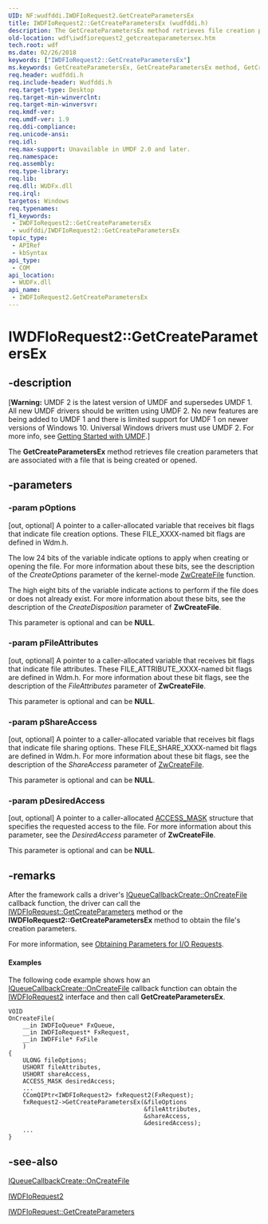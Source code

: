 ```yaml
---
UID: NF:wudfddi.IWDFIoRequest2.GetCreateParametersEx
title: IWDFIoRequest2::GetCreateParametersEx (wudfddi.h)
description: The GetCreateParametersEx method retrieves file creation parameters that are associated with a file that is being created or opened.
old-location: wdf\iwdfiorequest2_getcreateparametersex.htm
tech.root: wdf
ms.date: 02/26/2018
keywords: ["IWDFIoRequest2::GetCreateParametersEx"]
ms.keywords: GetCreateParametersEx, GetCreateParametersEx method, GetCreateParametersEx method,IWDFIoRequest2 interface, IWDFIoRequest2 interface,GetCreateParametersEx method, IWDFIoRequest2.GetCreateParametersEx, IWDFIoRequest2::GetCreateParametersEx, UMDFRequestObjectRef_02864469-8022-4412-8de9-639dcd0b4f42.xml, umdf.iwdfiorequest2_getcreateparametersex, wdf.iwdfiorequest2_getcreateparametersex, wudfddi/IWDFIoRequest2::GetCreateParametersEx
req.header: wudfddi.h
req.include-header: Wudfddi.h
req.target-type: Desktop
req.target-min-winverclnt: 
req.target-min-winversvr: 
req.kmdf-ver: 
req.umdf-ver: 1.9
req.ddi-compliance: 
req.unicode-ansi: 
req.idl: 
req.max-support: Unavailable in UMDF 2.0 and later.
req.namespace: 
req.assembly: 
req.type-library: 
req.lib: 
req.dll: WUDFx.dll
req.irql: 
targetos: Windows
req.typenames: 
f1_keywords:
 - IWDFIoRequest2::GetCreateParametersEx
 - wudfddi/IWDFIoRequest2::GetCreateParametersEx
topic_type:
 - APIRef
 - kbSyntax
api_type:
 - COM
api_location:
 - WUDFx.dll
api_name:
 - IWDFIoRequest2.GetCreateParametersEx
---
```


# IWDFIoRequest2::GetCreateParametersEx


## -description

<p class="CCE_Message">[<b>Warning:</b> UMDF 2 is the latest version of UMDF and supersedes UMDF 1.  All new UMDF drivers should be written using UMDF 2.  No new features are being added to UMDF 1 and there is limited support for UMDF 1 on newer versions of Windows 10.  Universal Windows drivers must use UMDF 2.  For more info, see <a href="/windows-hardware/drivers/wdf/getting-started-with-umdf-version-2">Getting Started with UMDF</a>.]

The <b>GetCreateParametersEx</b> method retrieves file creation parameters that are associated with a file that is being created or opened.

## -parameters

### -param pOptions 

[out, optional]
A pointer to a caller-allocated variable that receives bit flags that indicate file creation options. These FILE_XXXX-named bit flags are defined in Wdm.h. 

The low 24 bits of the variable indicate options to apply when creating or opening the file. For more information about these bits, see the description of the <i>CreateOptions</i> parameter of the kernel-mode <a href="/windows-hardware/drivers/ddi/ntifs/nf-ntifs-ntcreatefile">ZwCreateFile</a> function. 

The high eight bits of the variable indicate actions to perform if the file does or does not already exist. For more information about these bits, see the description of the <i>CreateDisposition</i> parameter of <b>ZwCreateFile</b>. 

This parameter is optional and can be <b>NULL</b>.

### -param pFileAttributes 

[out, optional]
A pointer to a caller-allocated variable that receives bit flags that indicate file attributes. These FILE_ATTRIBUTE_XXXX-named bit flags are defined in Wdm.h. For more information about these bit flags, see the description of the <i>FileAttributes</i> parameter of <b>ZwCreateFile</b>.

This parameter is optional and can be <b>NULL</b>.

### -param pShareAccess 

[out, optional]
A pointer to a caller-allocated variable that receives bit flags that indicate file sharing options. These FILE_SHARE_XXXX-named bit flags are defined in Wdm.h. For more information about these bit flags, see the description of the <i>ShareAccess</i> parameter of <a href="/windows-hardware/drivers/ddi/ntifs/nf-ntifs-ntcreatefile">ZwCreateFile</a>.

This parameter is optional and can be <b>NULL</b>.

### -param pDesiredAccess 

[out, optional]
A pointer to a caller-allocated <a href="/windows-hardware/drivers/kernel/access-mask">ACCESS_MASK</a> structure that specifies the requested access to the file. For more information about this parameter, see the <i>DesiredAccess</i> parameter of <b>ZwCreateFile</b>. 

This parameter is optional and can be <b>NULL</b>.

## -remarks

After the framework calls a driver's <a href="/windows-hardware/drivers/ddi/wudfddi/nf-wudfddi-iqueuecallbackcreate-oncreatefile">IQueueCallbackCreate::OnCreateFile</a> callback function, the driver can call the <a href="/windows-hardware/drivers/ddi/wudfddi/nf-wudfddi-iwdfiorequest-getcreateparameters">IWDFIoRequest::GetCreateParameters</a> method or the <b>IWDFIoRequest2::GetCreateParametersEx</b> method to obtain the file's creation parameters. 

For more information, see <a href="/windows-hardware/drivers/wdf/obtaining-parameters-for-i-o-requests">Obtaining Parameters for I/O Requests</a>.


#### Examples

The following code example shows how an <a href="/windows-hardware/drivers/ddi/wudfddi/nf-wudfddi-iqueuecallbackcreate-oncreatefile">IQueueCallbackCreate::OnCreateFile</a> callback function can obtain the <a href="/windows-hardware/drivers/ddi/wudfddi/nn-wudfddi-iwdfiorequest2">IWDFIoRequest2</a> interface and then call <b>GetCreateParametersEx</b>.


```
VOID
OnCreateFile(
    __in IWDFIoQueue* FxQueue,
    __in IWDFIoRequest* FxRequest,
    __in IWDFFile* FxFile
    )
{
    ULONG fileOptions;
    USHORT fileAttributes,
    USHORT shareAccess,
    ACCESS_MASK desiredAccess;
    ...
    CComQIPtr<IWDFIoRequest2> fxRequest2(FxRequest);
    fxRequest2->GetCreateParametersEx(&fileOptions
                                      &fileAttributes,
                                      &shareAccess,
                                      &desiredAccess);
    ...
}
```


## -see-also

<a href="/windows-hardware/drivers/ddi/wudfddi/nf-wudfddi-iqueuecallbackcreate-oncreatefile">IQueueCallbackCreate::OnCreateFile</a>



<a href="/windows-hardware/drivers/ddi/wudfddi/nn-wudfddi-iwdfiorequest2">IWDFIoRequest2</a>



<a href="/windows-hardware/drivers/ddi/wudfddi/nf-wudfddi-iwdfiorequest-getcreateparameters">IWDFIoRequest::GetCreateParameters</a>
